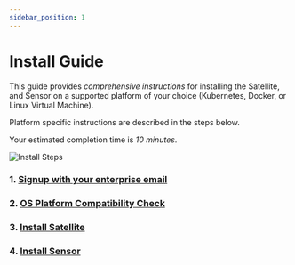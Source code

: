 ```yaml
---
sidebar_position: 1
---
```


# Install Guide

This guide provides *comprehensive instructions* for installing the Satellite, and Sensor on a supported platform of your choice (Kubernetes, Docker, or Linux Virtual Machine).

Platform specific instructions are described in the steps below.

Your estimated completion time is *10 minutes*.

![Install Steps](../../assets/api-observability-install.svg)

### 1. [Signup with your enterprise email](https://app.levo.ai/signup)

### 2. [OS Platform Compatibility Check](./os-compat-check.mdx)

### 3. [Install Satellite](../../install-satellite/install-satellite)

### 4. [Install Sensor](/api-observability/install-guide/install-sensor/install-sensor.md)
